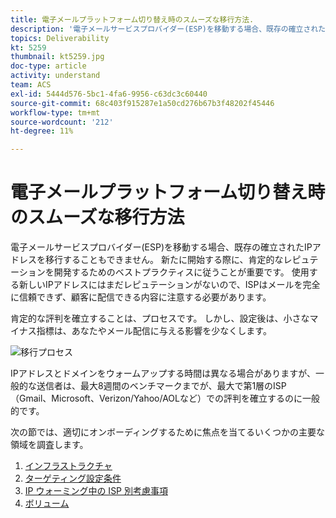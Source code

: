 ```yaml
---
title: 電子メールプラットフォーム切り替え時のスムーズな移行方法.
description: '電子メールサービスプロバイダー(ESP)を移動する場合、既存の確立されたIPアドレスを移行することもできません。 新たに開始する際に、肯定的なレピュテーションを開発するためのベストプラクティスに従うことが重要です。 '
topics: Deliverability
kt: 5259
thumbnail: kt5259.jpg
doc-type: article
activity: understand
team: ACS
exl-id: 5444d576-5bc1-4fa6-9956-c63dc3c60440
source-git-commit: 68c403f915287e1a50cd276b67b3f48202f45446
workflow-type: tm+mt
source-wordcount: '212'
ht-degree: 11%

---
```


# 電子メールプラットフォーム切り替え時のスムーズな移行方法

電子メールサービスプロバイダー(ESP)を移動する場合、既存の確立されたIPアドレスを移行することもできません。 新たに開始する際に、肯定的なレピュテーションを開発するためのベストプラクティスに従うことが重要です。 使用する新しいIPアドレスにはまだレピュテーションがないので、ISPはメールを完全に信頼できず、顧客に配信できる内容に注意する必要があります。

肯定的な評判を確立することは、プロセスです。 しかし、設定後は、小さなマイナス指標は、あなたやメール配信に与える影響を少なくします。

![移行プロセス](../assets/transition-process.png)

IPアドレスとドメインをウォームアップする時間は異なる場合がありますが、一般的な送信者は、最大8週間のベンチマークまでが、最大で第1層のISP（Gmail、Microsoft、Verizon/Yahoo/AOLなど）での評判を確立するのに一般的です。

次の節では、適切にオンボーディングするために焦点を当てるいくつかの主要な領域を調査します。

1. [インフラストラクチャ](/help/transition-process/infrastructure.md)
2. [ターゲティング設定条件](/help/transition-process/targeting-criteria.md)
3. [IP ウォーミング中の ISP 別考慮事項](/help/transition-process/isp-specific-considerations-during-ip-warming.md)
4. [ボリューム](/help/transition-process/volume.md)

